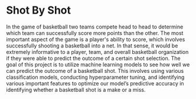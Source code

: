 # Shot By Shot
In the game of basketball two teams compete head to head to determine which team can successfully score more points than the other. The most important aspect of the game is a player's ability to score, which involves successfully shooting a basketball into a net. In that sense, it would be extremely informative to a player, team, and overall basketball organization if they were able to predict the outcome of a certain shot selection. The goal of this project is to utilize machine learning models to see how well we can predict the outcome of a basketball shot. This involves using various classification models, conducting hyperparameter tuning, and identifying various important features to optimize our model’s predictive accuracy in identifying whether a basketball shot is a make or a miss.  
